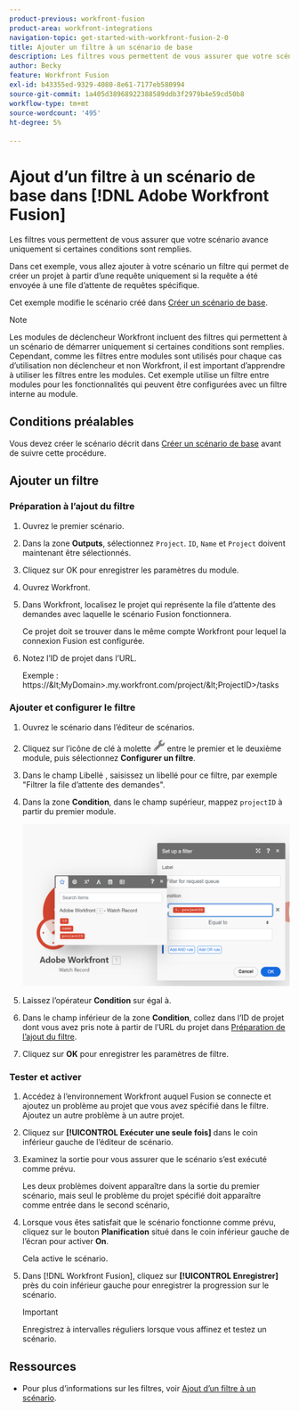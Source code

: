 ```yaml
---
product-previous: workfront-fusion
product-area: workfront-integrations
navigation-topic: get-started-with-workfront-fusion-2-0
title: Ajouter un filtre à un scénario de base
description: Les filtres vous permettent de vous assurer que votre scénario avance uniquement si certaines conditions sont remplies.
author: Becky
feature: Workfront Fusion
exl-id: b43355ed-9329-4080-8e61-7177eb580994
source-git-commit: 1a405d38968922388589ddb3f2979b4e59cd50b8
workflow-type: tm+mt
source-wordcount: '495'
ht-degree: 5%

---
```


# Ajout d’un filtre à un scénario de base dans [!DNL Adobe Workfront Fusion]

Les filtres vous permettent de vous assurer que votre scénario avance uniquement si certaines conditions sont remplies.

Dans cet exemple, vous allez ajouter à votre scénario un filtre qui permet de créer un projet à partir d’une requête uniquement si la requête a été envoyée à une file d’attente de requêtes spécifique.

Cet exemple modifie le scénario créé dans [Créer un scénario de base](/help/quicksilver/workfront-fusion/get-started/build-practice-scenarios/create-simple-scenario.md).

>[!NOTE]
>
>Les modules de déclencheur Workfront incluent des filtres qui permettent à un scénario de démarrer uniquement si certaines conditions sont remplies. Cependant, comme les filtres entre modules sont utilisés pour chaque cas d’utilisation non déclencheur et non Workfront, il est important d’apprendre à utiliser les filtres entre les modules. Cet exemple utilise un filtre entre modules pour les fonctionnalités qui peuvent être configurées avec un filtre interne au module.

## Conditions préalables

Vous devez créer le scénario décrit dans [Créer un scénario de base](/help/quicksilver/workfront-fusion/get-started/build-practice-scenarios/create-simple-scenario.md) avant de suivre cette procédure.

## Ajouter un filtre

### Préparation à l’ajout du filtre

1. Ouvrez le premier scénario.
1. Dans la zone **Outputs**, sélectionnez `Project`.
`ID`, `Name` et `Project` doivent maintenant être sélectionnés.
1. Cliquez sur OK pour enregistrer les paramètres du module.
1. Ouvrez Workfront.
1. Dans Workfront, localisez le projet qui représente la file d’attente des demandes avec laquelle le scénario Fusion fonctionnera.

   Ce projet doit se trouver dans le même compte Workfront pour lequel la connexion Fusion est configurée.

1. Notez l’ID de projet dans l’URL.

   Exemple : https://\&lt;MyDomain\>.my.workfront.com/project/\&lt;ProjectID\>/tasks

### Ajouter et configurer le filtre

1. Ouvrez le scénario dans l’éditeur de scénarios.
1. Cliquez sur l’icône de clé à molette ![Icône de clé à molette](assets/wrench-icon.png) entre le premier et le deuxième module, puis sélectionnez **Configurer un filtre**.
1. Dans le champ Libellé , saisissez un libellé pour ce filtre, par exemple &quot;Filtrer la file d’attente des demandes&quot;.
1. Dans la zone **Condition**, dans le champ supérieur, mappez `projectID` à partir du premier module.

   ![ID de projet de carte](assets/map-proj-id.png)
1. Laissez l’opérateur **Condition** sur égal à.
1. Dans le champ inférieur de la zone **Condition**, collez dans l’ID de projet dont vous avez pris note à partir de l’URL du projet dans [Préparation de l’ajout du filtre](#prepare-to-add-the-filter).
1. Cliquez sur **OK** pour enregistrer les paramètres de filtre.

### Tester et activer

1. Accédez à l’environnement Workfront auquel Fusion se connecte et ajoutez un problème au projet que vous avez spécifié dans le filtre. Ajoutez un autre problème à un autre projet.
1. Cliquez sur **[!UICONTROL Exécuter une seule fois]** dans le coin inférieur gauche de l’éditeur de scénario.
1. Examinez la sortie pour vous assurer que le scénario s’est exécuté comme prévu.

   Les deux problèmes doivent apparaître dans la sortie du premier scénario, mais seul le problème du projet spécifié doit apparaître comme entrée dans le second scénario,
1. Lorsque vous êtes satisfait que le scénario fonctionne comme prévu, cliquez sur le bouton **Planification** situé dans le coin inférieur gauche de l’écran pour activer **On**.

   Cela active le scénario.
1. Dans [!DNL Workfront Fusion], cliquez sur **[!UICONTROL Enregistrer]** près du coin inférieur gauche pour enregistrer la progression sur le scénario.

   >[!IMPORTANT]
   >
   >Enregistrez à intervalles réguliers lorsque vous affinez et testez un scénario.

## Ressources

* Pour plus d’informations sur les filtres, voir [Ajout d’un filtre à un scénario](/help/quicksilver/workfront-fusion/scenarios/add-a-filter-to-a-scenario.md).
